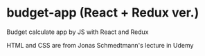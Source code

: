 # budget-app (React + Redux ver.)

Budget calculate app by JS with React and Redux

HTML and CSS are from Jonas Schmedtmann's lecture in Udemy

